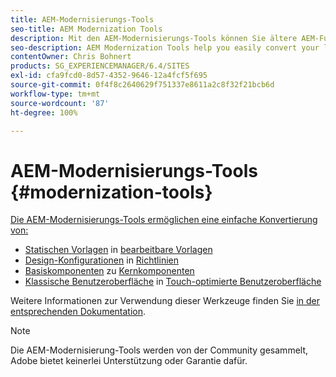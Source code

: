 ```yaml
---
title: AEM-Modernisierungs-Tools
seo-title: AEM Modernization Tools
description: Mit den AEM-Modernisierungs-Tools können Sie ältere AEM-Funktionen in die neueste Technologie konvertieren.
seo-description: AEM Modernization Tools help you easily convert your legacy AEM features to the latest technology
contentOwner: Chris Bohnert
products: SG_EXPERIENCEMANAGER/6.4/SITES
exl-id: cfa9fcd0-8d57-4352-9646-12a4fcf5f695
source-git-commit: 0f4f8c2640629f751337e8611a2c8f32f21bcb6d
workflow-type: tm+mt
source-wordcount: '87'
ht-degree: 100%

---
```


# AEM-Modernisierungs-Tools {#modernization-tools}

[Die AEM-Modernisierungs-Tools ermöglichen eine einfache Konvertierung von:](http://opensource.adobe.com/aem-modernize-tools/)

* [Statischen Vorlagen](page-templates-static.md) in [bearbeitbare Vorlagen](page-templates-editable.md)
* [Design-Konfigurationen](page-templates-static.md) in [Richtlinien](page-templates-editable.md)
* [Basiskomponenten](/help/sites-authoring/default-components-foundation.md) zu [Kernkomponenten](https://experienceleague.adobe.com/docs/experience-manager-core-components/using/introduction.html?lang=de)
* [Klassische Benutzeroberfläche](website.md) in [Touch-optimierte Benutzeroberfläche](touch-ui-concepts.md)

Weitere Informationen zur Verwendung dieser Werkzeuge finden Sie [in der entsprechenden Dokumentation](http://opensource.adobe.com/aem-modernize-tools/).

>[!NOTE]
>
>Die AEM-Modernisierung-Tools werden von der Community gesammelt, Adobe bietet keinerlei Unterstützung oder Garantie dafür.
